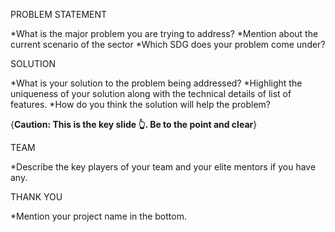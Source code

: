 PROBLEM STATEMENT

*What is the major problem you are trying to address?
*Mention about the current scenario of the sector
*Which SDG does your problem come under?


SOLUTION

*What is your solution to the problem being addressed?
*Highlight the uniqueness of your solution along with the technical details of list of features.
*How do you think the solution will help the problem?

{**Caution: This is the key slide 👆. Be to the point and clear**}


TEAM

*Describe the key players of your team and your elite mentors if you have any.


THANK YOU

*Mention your project name in the bottom.
